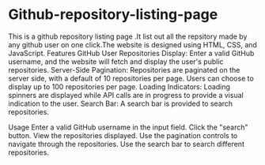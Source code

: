 # Github-repository-listing-page
This is a github repository listing page .It list out all the repsitory made by any github user on one click.The website is designed using HTML, CSS, and JavaScript.
Features
GitHub User Repositories Display: Enter a valid GitHub username, and the website will fetch and display the user's public repositories.
Server-Side Pagination: Repositories are paginated on the server side, with a default of 10 repositories per page. Users can choose to display up to 100 repositories per page.
Loading Indicators: Loading spinners are displayed while API calls are in progress to provide a visual indication to the user.
Search Bar: A search bar is provided to search repositories.

Usage
Enter a valid GitHub username in the input field.
Click the "search" button.
View the repositories displayed.
Use the pagination controls to navigate through the repositories.
Use the search bar to search different repositories.
